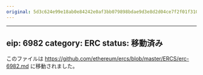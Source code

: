 ```yaml
---
original: 5d3c624e99e18ab0e84242e0af3bb079898bdae9d3e8d2d04ce7f2f01f3102d3
---
```


---
eip: 6982
category: ERC
status: 移動済み
---

このファイルは https://github.com/ethereum/ercs/blob/master/ERCS/erc-6982.md に移動されました。